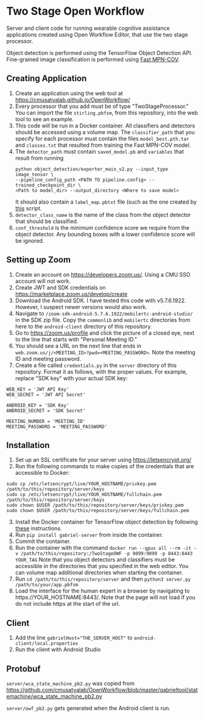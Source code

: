# Two Stage Open Workflow

Server and client code for running wearable cognitive assistance applications
created using Open Workflow Editor, that use the two stage processor.

Object detection is performed using the TensorFlow Object Detection API.
Fine-grained image classification is performed using
[Fast MPN-COV](https://github.com/akindofyoga/fast-MPN-COV).

## Creating Application

1. Create an application using the web tool at
   https://cmusatyalab.github.io/OpenWorkflow/
2. Every processor that you add must be of type "TwoStageProcessor." You can
   import the file `stirling.pbfsm`, from this repository, into the web tool to
   see an example.
3. This code will be run in a Docker container. All classifiers and detectors
   should be accessed using a volume map. The `classifier_path` that you specify
   for each processor must contain the files `model_best.pth.tar` and
   `classes.txt` that resulted from training the Fast MPN-COV model.
4. The `detector_path` must contain `saved_model.pb` and `variables` that result
   from running
   ```
   python object_detection/exporter_main_v2.py --input_type image_tensor \
   --pipeline_config_path <PATH TO pipeline.config> --trained_checkpoint_dir \
   <Path to model_dir> --output_directory <Where to save model>
   ```
   It should also contain a `label_map.pbtxt` file (such as the one created by
   [this](https://github.com/cmusatyalab/tfrecord-scripts/blob/master/merge_tfrecords.py)
   script.
5. `detector_class_name` is the name of the class from the object detector that
   should be classified.
6. `conf_threshold` is the minimum confidence score we require from the object
   detector. Any bounding boxes with a lower confidence score will be ignored.

## Setting up Zoom

1. Create an account on https://developers.zoom.us/. Using a CMU SSO account
   will not work.
2. Create JWT and SDK credentials on https://marketplace.zoom.us/develop/create
3. Download the Android SDK. I have tested this code with v5.7.6.1922. However,
   I suspect newer versions would also work.
4. Navigate to `/zoom-sdk-android-5.7.6.1922/mobilertc-android-studio/` in the
   SDK zip file. Copy the `commonlib` and `mobilertc` directories from here to
   the `android-client` directory of this repository.
5. Go to https://zoom.us/profile and click the picture of a closed eye, next to
   the line that starts with "Personal Meeting ID."
6. You should see a URL on the next line that ends in
   `web.zoom.us/j/<MEETING_ID>?pwd=<MEETING_PASSWORD>`. Note the meeting ID and
   meeting password.
5. Create a file called `credentials.py` in the `server` directory of this
   repository. Format it as follows, with the proper values. For example,
   replace "SDK key" with your actual SDK key:
```
WEB_KEY = 'JWT API Key'
WEB_SECRET = 'JWT API Secret'

ANDROID_KEY = 'SDK Key'
ANDROID_SECRET = 'SDK Secret'

MEETING_NUMBER = 'MEETING_ID'
MEETING_PASSWORD = 'MEETING_PASSWORD'
```

## Installation

1. Set up an SSL certificate for your server using https://letsencrypt.org/
2. Run the following commands to make copies of the credentials that are
   accessible to Docker:
```
sudo cp /etc/letsencrypt/live/YOUR_HOSTNAME/privkey.pem /path/to/this/repository/server/keys
sudo cp /etc/letsencrypt/live/YOUR_HOSTNAME/fullchain.pem /path/to/this/repository/server/keys
sudo chown $USER /path/to/this/repository/server/keys/privkey.pem
sudo chown $USER /path/to/this/repository/server/keys/fullchain.pem
```
3. Install the Docker container for TensorFlow object detection by following
   [these](https://github.com/tensorflow/models/blob/master/research/object_detection/g3doc/tf2.md#docker-installation)
   instructions.
4. Run `pip install gabriel-server` from inside the container.
5. Commit the container.
4. Run the container with the command `docker run --gpus all --rm -it -v /path/to/this/repository:/TwoStageOWF -p 9099:9099 -p 8443:8443 YOUR_TAG`
   Note that you object detectors and classifiers must be accessible in the
   directories that you specified in the web editor. You can volume map
   additional directories when starting the container.
5. Run `cd /path/to/this/repository/server` and then
   `python3 server.py /path/to/your/app.pbfsm`
6. Load the interface for the human expert in a browser by navigating to
   https://YOUR_HOSTNAME:8443/. Note that the page will not load if you do not
   include https at the start of the url.

## Client

1. Add the line `gabrielHost="THE_SERVER_HOST"` to
   `android-client/local.properties`
2. Run the client with Android Studio

## Protobuf

`server/wca_state_machine_pb2.py` was copied from
 https://github.com/cmusatyalab/OpenWorkflow/blob/master/gabrieltool/statemachine/wca_state_machine_pb2.py

 `server/owf_pb2.py` gets generated when the Android client is run.
